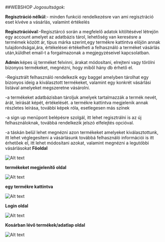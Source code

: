 ﻿﻿﻿﻿##﻿﻿WEBSHOP
*Jogosultságok*:

**Regisztráció nélkül**:- minden funkció rendelkezésre van ami regisztráció eset kívéve a vásárlás, valamint értékelés

**Regisztrációval**:-Regisztárcó során a megfelelő adatok kitöltésével létrejön egy account amelyet az adatbázis tárol,
lehetőség van keresésre a termémek között ár, típus márka szerint,egy termékre kattintva elöjön annak tulajdondságai,ára, értékelései
értékelheti a felhasználó a terméket vásárlás után,küldhet email-t a forgalmazonak a megjegyzéseivel kapcsolatban.

**Admin**:képes új terméket felvinni, árakat módosítani, elrejteni vagy törölni bizonyos termékeket, megnézni, hogy miből hány db érhető el.

-Regisztrált felhasználó rendelkezik egy baggel amelyben tárolhat egy bizonyos ideig a kiválasztott termékeket, valamint egy konkrét vásárlási
listával amelyeket megszeretne vásárolni.

-a termékeket adatbázisban tároljuk amelyek tartalmazzák a termék nevét, árát, leírását képét, értékelését.
a termékre kattintva megjelenik annak részletes leírása, további képek róla, esetlegesen más színek

-a sign up menüpont belépésre szolgál, itt lehet regisztrálni is az új felhasználoknak, továbbá rendelkezik jelszó elfelejtés opcióval.

-a táskán belül lehet megnézni azon termékeket amelyeket kiválasztottunk, itt lehet véglegesíteni a vásárlásunk
továbbá felhasználó információi is itt érhetőek el, itt lehet módosítani azokat,
valamint megnézni a legutóbbi vásárlásokat
**Főoldal**

![Alt text](mockup/page1.PNG)

**termékeket megjelenítő oldal**

![Alt text](mockup/page2.PNG)

**egy termékre kattintva**

![Alt text](mockup/page2-itemselected.PNG)

**Login oldal**

![Alt text](mockup/page3.PNG)

**Kosárban lévő termékek/adatlap oldal**

![Alt text](mockup/page4.PNG)
